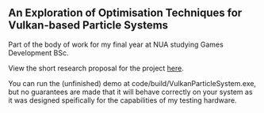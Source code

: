 ## An Exploration of Optimisation Techniques for Vulkan-based Particle Systems

Part of the body of work for my final year at NUA studying Games Development BSc.

View the short research proposal for the project [here](https://github.com/RobinWragg/ParticleSystemsInVulkan/blob/master/proposal/proposal.pdf).

You can run the (unfinished) demo at code/build/VulkanParticleSystem.exe, but no guarantees are made that it will behave correctly on your system as it was designed speifically for the capabilities of my testing hardware.
